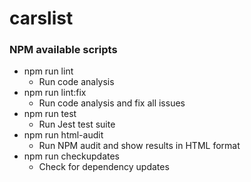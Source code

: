 # carslist

### NPM available scripts
* npm run lint
  * Run code analysis
* npm run lint:fix
  * Run code analysis and fix all issues
* npm run test
  * Run Jest test suite
* npm run html-audit
  * Run NPM audit and show results in HTML format
* npm run checkupdates
  * Check for dependency updates